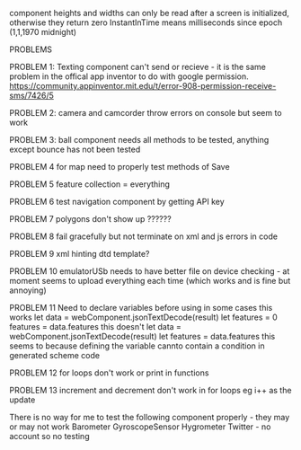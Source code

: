 component heights and widths can only be read after a screen is initialized, otherwise they return zero
InstantInTime means milliseconds since epoch (1,1,1970 midnight)

PROBLEMS

PROBLEM 1:
Texting component can't send or recieve - it is the same problem in the offical app inventor to do with google permission. https://community.appinventor.mit.edu/t/error-908-permission-receive-sms/7426/5 

PROBLEM 2:
camera and camcorder throw errors on console but seem to work

PROBLEM 3:
ball component needs all methods to be tested, anything except bounce has not been tested

PROBLEM 4
for map need to properly test methods of
Save

PROBLEM 5
feature collection = everything

PROBLEM 6
test navigation component by getting API key

PROBLEM 7
polygons don't show up ??????

PROBLEM 8
fail gracefully but not terminate on xml and js errors in code

PROBLEM 9
xml hinting dtd template?

PROBLEM 10
emulatorUSb needs to have better file on device checking - at moment seems to upload everything each time (which works and is fine but annoying)

PROBLEM 11 
Need to declare variables before using in some cases
this works 
    let data = webComponent.jsonTextDecode(result)
    let features = 0
    features = data.features
this doesn't
    let data = webComponent.jsonTextDecode(result)
    let features = data.features
this seems to because defining the variable cannto contain a condition in generated scheme code


PROBLEM 12
for loops don't work or print in functions

PROBLEM 13
increment and decrement don't work in for loops eg i++ as the update


There is no way for me to test the following component properly - they may or may not work
Barometer
GyroscopeSensor
Hygrometer
Twitter - no account so no testing
